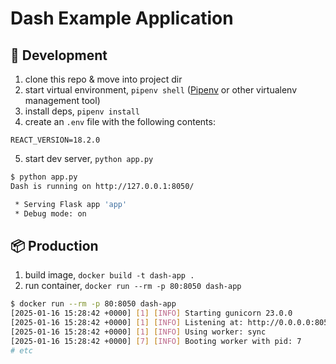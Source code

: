 # Dash Example Application

## 🚧 Development


1. clone this repo & move into project dir
2. start virtual environment, `pipenv shell` ([Pipenv](https://pipenv.pypa.io/en/latest/) or other virtualenv management tool)
3. install deps, `pipenv install`
4. create an `.env` file with the following contents:
```
REACT_VERSION=18.2.0
```
5. start dev server, `python app.py`

```bash
$ python app.py
Dash is running on http://127.0.0.1:8050/

 * Serving Flask app 'app'
 * Debug mode: on
```

## 📦 Production

1. build image, `docker build -t dash-app .`
2. run container, `docker run --rm -p 80:8050 dash-app`
```bash
$ docker run --rm -p 80:8050 dash-app
[2025-01-16 15:28:42 +0000] [1] [INFO] Starting gunicorn 23.0.0
[2025-01-16 15:28:42 +0000] [1] [INFO] Listening at: http://0.0.0.0:8050 (1)
[2025-01-16 15:28:42 +0000] [1] [INFO] Using worker: sync
[2025-01-16 15:28:42 +0000] [7] [INFO] Booting worker with pid: 7
# etc
```